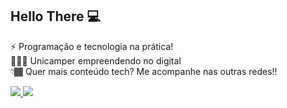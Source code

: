 ## Hello There 💻

⚡️ Programação e tecnologia na prática! <br/>
👨🏾‍💻 Unicamper empreendendo no digital <br/>
👇🏾 Quer mais conteúdo tech? Me acompanhe nas outras redes!!

<p align="left">
  <a href="https://www.instagram.com/fer.filho" alt="Instagram">
    <img src="https://img.shields.io/badge/-Instagram-purple?style=for-the-badge&logo=Instagram&logoColor=FFFFFF&link=https://www.instagram.com/fer.filho"/>
  </a>
  
  <a href="https://www.linkedin.com/in/fernando-santos-b450b7189/" alt="Linkedin">
    <img src="https://img.shields.io/badge/-Linkedin-blue?style=for-the-badge&logo=Linkedin&logoColor=FFFFFF&link=https://www.linkedin.com/in/fernando-santos-b450b7189/"/>
  </a>

